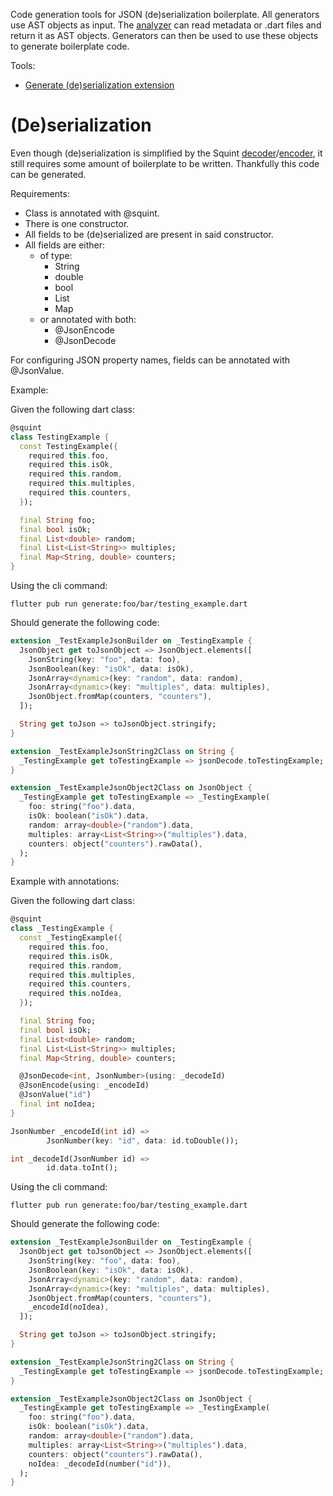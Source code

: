 Code generation tools for JSON (de)serialization boilerplate.
All generators use AST objects as input. The [analyzer](analyzer.md) can read
metadata or .dart files and return it as AST objects. Generators
can then be used to use these objects to generate boilerplate code.

Tools:
- [Generate (de)serialization extension](#(De)serialization)

# (De)serialization
Even though (de)serialization is simplified by the Squint [decoder](decoder.md)/[encoder](encoder.md), 
it still requires some amount of boilerplate to be written. Thankfully this code can be generated.

Requirements:
- Class is annotated with @squint.
- There is one constructor.
- All fields to be (de)serialized are present in said constructor.
- All fields are either:
  - of type:
    - String
    - double
    - bool
    - List
    - Map
  - or annotated with both:
    - @JsonEncode
    - @JsonDecode

For configuring JSON property names, fields can be annotated with @JsonValue.

Example:

Given the following dart class:

```dart
@squint
class TestingExample {
  const TestingExample({
    required this.foo,
    required this.isOk,
    required this.random,
    required this.multiples,
    required this.counters,
  });

  final String foo;
  final bool isOk;
  final List<double> random;
  final List<List<String>> multiples;
  final Map<String, double> counters;
}
```

Using the cli command:
```shell
flutter pub run generate:foo/bar/testing_example.dart
```

Should generate the following code:
```dart
extension _TestExampleJsonBuilder on _TestingExample {
  JsonObject get toJsonObject => JsonObject.elements([
    JsonString(key: "foo", data: foo),
    JsonBoolean(key: "isOk", data: isOk),
    JsonArray<dynamic>(key: "random", data: random),
    JsonArray<dynamic>(key: "multiples", data: multiples),
    JsonObject.fromMap(counters, "counters"),
  ]);

  String get toJson => toJsonObject.stringify;
}

extension _TestExampleJsonString2Class on String {
  _TestingExample get toTestingExample => jsonDecode.toTestingExample;
}

extension _TestExampleJsonObject2Class on JsonObject {
  _TestingExample get toTestingExample => _TestingExample(
    foo: string("foo").data,
    isOk: boolean("isOk").data,
    random: array<double>("random").data,
    multiples: array<List<String>>("multiples").data,
    counters: object("counters").rawData(),
  );
}
```

Example with annotations:

Given the following dart class:

```dart
@squint
class _TestingExample {
  const _TestingExample({
    required this.foo,
    required this.isOk,
    required this.random,
    required this.multiples,
    required this.counters,
    required this.noIdea,
  });

  final String foo;
  final bool isOk;
  final List<double> random;
  final List<List<String>> multiples;
  final Map<String, double> counters;

  @JsonDecode<int, JsonNumber>(using: _decodeId)
  @JsonEncode(using: _encodeId)
  @JsonValue("id")
  final int noIdea;
}

JsonNumber _encodeId(int id) =>
        JsonNumber(key: "id", data: id.toDouble());

int _decodeId(JsonNumber id) =>
        id.data.toInt();
```

Using the cli command:
```shell
flutter pub run generate:foo/bar/testing_example.dart
```

Should generate the following code:
```dart
extension _TestExampleJsonBuilder on _TestingExample {
  JsonObject get toJsonObject => JsonObject.elements([
    JsonString(key: "foo", data: foo),
    JsonBoolean(key: "isOk", data: isOk),
    JsonArray<dynamic>(key: "random", data: random),
    JsonArray<dynamic>(key: "multiples", data: multiples),
    JsonObject.fromMap(counters, "counters"),
    _encodeId(noIdea),
  ]);

  String get toJson => toJsonObject.stringify;
}

extension _TestExampleJsonString2Class on String {
  _TestingExample get toTestingExample => jsonDecode.toTestingExample;
}

extension _TestExampleJsonObject2Class on JsonObject {
  _TestingExample get toTestingExample => _TestingExample(
    foo: string("foo").data,
    isOk: boolean("isOk").data,
    random: array<double>("random").data,
    multiples: array<List<String>>("multiples").data,
    counters: object("counters").rawData(),
    noIdea: _decodeId(number("id")),
  );
}
```